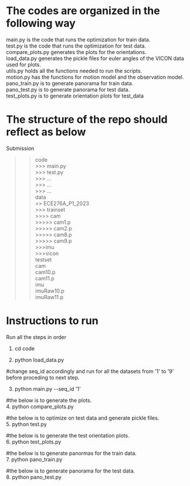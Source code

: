 # The codes are organized in the following way

main.py is the code that runs the optimization for train data. <br>
test.py is the code that runs the optimization for test data. <br>
compare_plots.py generates the plots for the orientations. <br>
load_data.py generates the pickle files for euler angles of the VICON data used for plots. <br>
utils.py holds all the functions needed to run the scripts.   <br>
motion.py has the functions for motion model and the observation model. <br>
pano_train.py is to generate panorama for train data. <br>
pano_test.py is to generate panorama for test data. <br>
test_plots.py is to generate orientation plots for test_data <br>

# The structure of the repo should reflect as below

Submission<br>
>>code<br>
      >>>  main.py<br>
      >>>  test.py<br>
      >>>  ...<br>
      >>>  ...<br>
      >>>  ...<br>
    data<br>
     >>   ECE276A_P1_2023<br>
       >>>     trainset<br>
          >>>>      cam<br>
             >>>>>       cam1.p<br>
               >>>>>    cam2.p<br>
                   >>>>> cam8.p<br>
                    >>>>> cam9.p<br>
                >>>imu<br>
                >>>vicon<br>
            testset<br>
                cam<br>
                    cam10.p<br>
                    cam11.p<br>
                imu<br>
                    imuRaw10.p<br>
                    imuRaw11.p<br>

# Instructions to run

Run all the steps in order

1. cd code<br>

2. python load_data.py<br>

#change seq_id accordingly and run for all the datasets from '1' to '9' before proceding to next step. <br>

3. python main.py --seq_id '1'<br>

#the below is to generate the plots. <br>
4. python compare_plots.py <br>

#the below is to optimize on test data and generate pickle files. <br>
5. python test.py<br>

#the below is to generate the test orientation plots. <br>
6. python test_plots.py<br>

#the below is to generate panormas for the train data. <br>
7. python pano_train.py<br>

#the below is to generate panorama for the test data. <br>
8. python pano_test.py<br>
